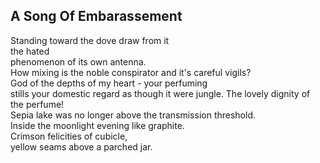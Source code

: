 A Song Of Embarassement
-----------------------
Standing toward the dove draw from it  
the hated  
phenomenon of its own antenna.  
How mixing is the noble conspirator and it's careful vigils?  
God of the depths of my heart - your perfuming  
stills your domestic regard as though it were jungle. The lovely dignity of the perfume!  
Sepia lake was no longer above the transmission threshold.  
Inside the moonlight evening like graphite.  
Crimson felicities of cubicle,  
yellow seams above a parched jar.  
